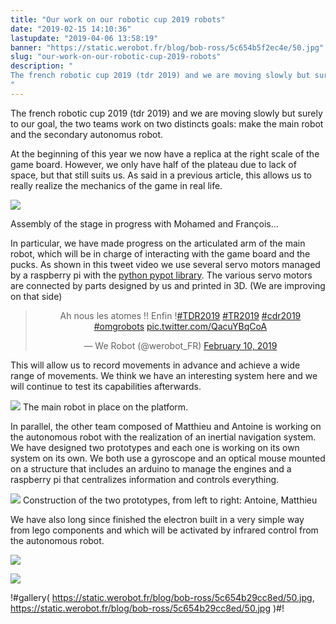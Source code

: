 ```yaml
---
title: "Our work on our robotic cup 2019 robots"
date: "2019-02-15 14:10:36"
lastupdate: "2019-04-06 13:58:19"
banner: "https://static.werobot.fr/blog/bob-ross/5c654b5f2ec4e/50.jpg"
slug: "our-work-on-our-robotic-cup-2019-robots"
description: " 
The french robotic cup 2019 (tdr 2019) and we are moving slowly but surely to our goal, the two teams work on two distincts goals.
"
---
```

The french robotic cup 2019 (tdr 2019) and we are moving slowly but surely to our goal, the two teams work on two distincts goals: make the main robot and the secondary autonomus robot.

At the beginning of this year we now have a replica at the right scale of the game board. However, we only have half of the plateau due to lack of space, but that still suits us. As said in a previous article, this allows us to really realize the mechanics of the game in real life.

![](https://static.werobot.fr/blog/bob-ross/5c654b6f91c08/50.jpg)

Assembly of the stage in progress with Mohamed and François...

In particular, we have made progress on the articulated arm of the main robot, which will be in charge of interacting with the game board and the pucks. As shown in this tweet video we use several servo motors managed by a raspberry pi with the [python pypot library](https://github.com/poppy-project/pypot). The various servo motors are connected by parts designed by us and printed in 3D. (We are improving on that side)

<center>

<blockquote class="twitter-tweet"><p lang="fr" dir="ltr">Ah nous les atomes !! Enfin !<a href="https://twitter.com/hashtag/TDR2019?src=hash&amp;ref_src=twsrc%5Etfw">#TDR2019</a> <a href="https://twitter.com/hashtag/TR2019?src=hash&amp;ref_src=twsrc%5Etfw">#TR2019</a> <a href="https://twitter.com/hashtag/cdr2019?src=hash&amp;ref_src=twsrc%5Etfw">#cdr2019</a> <a href="https://twitter.com/hashtag/omgrobots?src=hash&amp;ref_src=twsrc%5Etfw">#omgrobots</a> <a href="https://t.co/QacuYBqCoA">pic.twitter.com/QacuYBqCoA</a></p>&mdash; We Robot (@werobot_FR) <a href="https://twitter.com/werobot_FR/status/1094730073725460481?ref_src=twsrc%5Etfw">February 10, 2019</a></blockquote> <script async src="https://platform.twitter.com/widgets.js" charset="utf-8"></script>

</center>

This will allow us to record movements in advance and achieve a wide range of movements. We think we have an interesting system here and we will continue to test its capabilities afterwards.

![](https://static.werobot.fr/blog/bob-ross/5c56bace48ad9/50.jpg)
The main robot in place on the platform.

In parallel, the other team composed of Matthieu and Antoine is working on the autonomous robot with the realization of an inertial navigation system. We have designed two prototypes and each one is working on its own system on its own. We both use a gyroscope and an optical mouse mounted on a structure that includes an arduino to manage the engines and a raspberry pi that centralizes information and controls everything.

![](https://static.werobot.fr/blog/bob-ross/5c654b5f2ec4e/50.jpg)
Construction of the two prototypes, from left to right: Antoine, Matthieu

We have also long since finished the electron built in a very simple way from lego components and which will be activated by infrared control from the autonomous robot.

![](https://static.werobot.fr/blog/bob-ross/5c654b3b6800c/50.jpg)

![](https://static.werobot.fr/blog/bob-ross/5c654b29cc8ed/50.jpg)

!#gallery(
	https://static.werobot.fr/blog/bob-ross/5c654b29cc8ed/50.jpg,
	https://static.werobot.fr/blog/bob-ross/5c654b29cc8ed/50.jpg
)#!
    